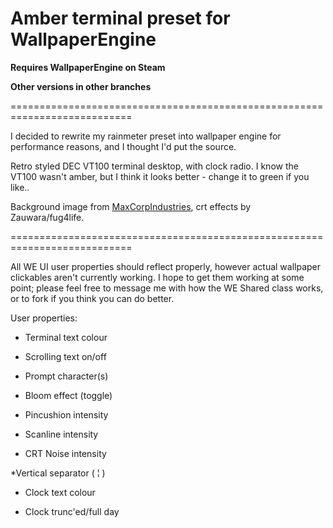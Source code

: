 # Amber terminal preset for WallpaperEngine

**Requires WallpaperEngine on Steam**

**Other versions in other branches**

===========================================================================

I decided to rewrite my rainmeter preset into wallpaper engine for performance reasons, and I thought I'd put the source.

Retro styled DEC VT100 terminal desktop, with clock radio. I know the VT100 wasn't amber, but I think it looks better - change it to green if you like..

Background image from [MaxCorpIndustries](https://www.deviantart.com/maxcorpindustries/art/Vintage-Terminal-1-0-for-rainmeter-831562992), crt effects by Zauwara/fug4life.

===========================================================================

All WE UI user properties should reflect properly, however actual wallpaper clickables aren't currently working. I hope to get them working at some point; please feel free to message me with how the WE Shared class works, or to fork if you think you can do better.

User properties:
    
* Terminal text colour

* Scrolling text on/off
    
* Prompt character(s)
    
* Bloom effect (toggle)
    
* Pincushion intensity
    
* Scanline intensity
    
* CRT Noise intensity
    
*Vertical separator ( ¦ )
    
* Clock text colour
    
* Clock trunc'ed/full day
